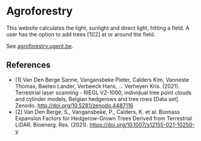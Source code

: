 # Agroforestry

This website calculates the light, sunlight and direct light, hitting a field. A user has the option to add trees [1][2] at or around the field.

See [agroforestry.ugent.be](https://agroforestry.ugent.be/).

## References

- [1] Van Den Berge Sanne, Vangansbeke Pieter, Calders Kim, Vanneste Thomas, Baeten Lander, Verbeeck Hans, … Verheyen Kris. (2021). Terrestrial laser scanning - RIEGL VZ-1000, individual tree point clouds and cylinder models, Belgian hedgerows and tree rows [Data set]. Zenodo. http://doi.org/10.5281/zenodo.4487116
- [2] Van Den Berge, S., Vangansbeke, P., Calders, K. et al. Biomass Expansion Factors for Hedgerow-Grown Trees Derived from Terrestrial LiDAR. Bioenerg. Res. (2021). https://doi.org/10.1007/s12155-021-10250-y